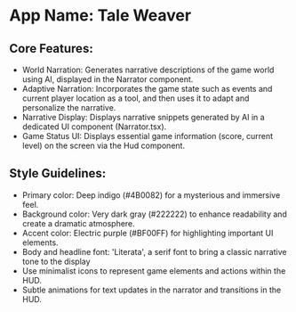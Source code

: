 # **App Name**: Tale Weaver

## Core Features:

- World Narration: Generates narrative descriptions of the game world using AI, displayed in the Narrator component.
- Adaptive Narration: Incorporates the game state such as events and current player location as a tool, and then uses it to adapt and personalize the narrative.
- Narrative Display: Displays narrative snippets generated by AI in a dedicated UI component (Narrator.tsx).
- Game Status UI: Displays essential game information (score, current level) on the screen via the Hud component.

## Style Guidelines:

- Primary color: Deep indigo (#4B0082) for a mysterious and immersive feel.
- Background color: Very dark gray (#222222) to enhance readability and create a dramatic atmosphere.
- Accent color: Electric purple (#BF00FF) for highlighting important UI elements.
- Body and headline font: 'Literata', a serif font to bring a classic narrative tone to the display
- Use minimalist icons to represent game elements and actions within the HUD.
- Subtle animations for text updates in the narrator and transitions in the HUD.